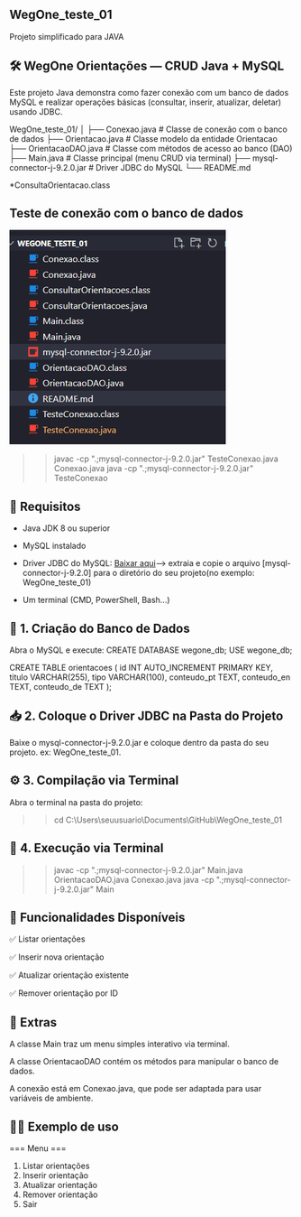 ## WegOne_teste_01
Projeto simplificado para JAVA

## 🛠️ WegOne Orientações — CRUD Java + MySQL
Este projeto Java demonstra como fazer conexão com um banco de dados MySQL e realizar operações básicas (consultar, inserir, atualizar, deletar) usando JDBC.

WegOne_teste_01/
│
├── Conexao.java              # Classe de conexão com o banco de dados
├── Orientacao.java           # Classe modelo da entidade Orientacao
├── OrientacaoDAO.java        # Classe com métodos de acesso ao banco (DAO)
├── Main.java                 # Classe principal (menu CRUD via terminal)
├── mysql-connector-j-9.2.0.jar   # Driver JDBC do MySQL
└── README.md

*ConsultaOrientacao.class 

## Teste de conexão com o banco de dados
![alt text](image.png)
>> javac -cp ".;mysql-connector-j-9.2.0.jar" TesteConexao.java Conexao.java
>> java -cp ".;mysql-connector-j-9.2.0.jar" TesteConexao


## 💾 Requisitos
- Java JDK 8 ou superior

- MySQL instalado

- Driver JDBC do MySQL: [Baixar aqui](https://dev.mysql.com/downloads/connector/j/)--> extraia e copie o arquivo [mysql-connector-j-9.2.0] para o diretório do seu projeto(no exemplo: WegOne_teste_01)

- Um terminal (CMD, PowerShell, Bash...)

## 🧱 1. Criação do Banco de Dados
Abra o MySQL e execute:
CREATE DATABASE wegone_db;
USE wegone_db;

CREATE TABLE orientacoes (
    id INT AUTO_INCREMENT PRIMARY KEY,
    titulo VARCHAR(255),
    tipo VARCHAR(100),
    conteudo_pt TEXT,
    conteudo_en TEXT,
    conteudo_de TEXT
);

## 📥 2. Coloque o Driver JDBC na Pasta do Projeto
Baixe o mysql-connector-j-9.2.0.jar e coloque dentro da pasta do seu projeto. ex: WegOne_teste_01.

## ⚙️ 3. Compilação via Terminal
Abra o terminal na pasta do projeto:

>> cd C:\Users\seuusuario\Documents\GitHub\WegOne_teste_01


## 🚀 4. Execução via Terminal
>> javac -cp ".;mysql-connector-j-9.2.0.jar" Main.java OrientacaoDAO.java Conexao.java
>> java -cp ".;mysql-connector-j-9.2.0.jar" Main


## 🧪 Funcionalidades Disponíveis
✅ Listar orientações

✅ Inserir nova orientação

✅ Atualizar orientação existente

✅ Remover orientação por ID

## 🧠 Extras
A classe Main traz um menu simples interativo via terminal.

A classe OrientacaoDAO contém os métodos para manipular o banco de dados.

A conexão está em Conexao.java, que pode ser adaptada para usar variáveis de ambiente.

## 🧑‍💻 Exemplo de uso
=== Menu ===
1. Listar orientações
2. Inserir orientação
3. Atualizar orientação
4. Remover orientação
0. Sair